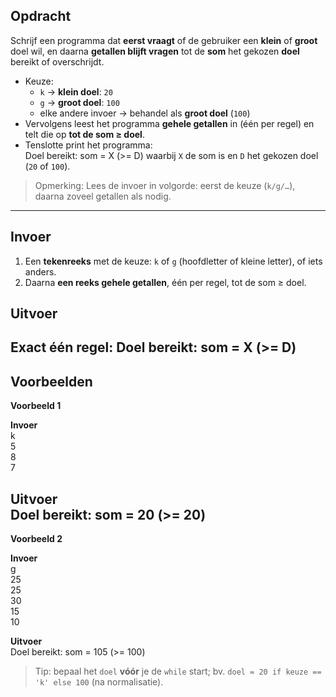 ## Opdracht

Schrijf een programma dat **eerst vraagt** of de gebruiker een **klein** of **groot** doel wil, en daarna **getallen blijft vragen** tot de **som** het gekozen **doel** bereikt of overschrijdt.

- Keuze:
  - `k` → **klein doel**: `20`
  - `g` → **groot doel**: `100`
  - elke andere invoer → behandel als **groot doel** (`100`)
- Vervolgens leest het programma **gehele getallen** in (één per regel) en telt die op **tot de som ≥ doel**.
- Tenslotte print het programma:  
Doel bereikt: som = X (>= D)
waarbij `X` de som is en `D` het gekozen doel (`20` of `100`).

> Opmerking: Lees de invoer in volgorde: eerst de keuze (`k/g/…`), daarna zoveel getallen als nodig.

---

## Invoer  
1. Een **tekenreeks** met de keuze: `k` of `g` (hoofdletter of kleine letter), of iets anders.
2. Daarna **een reeks gehele getallen**, één per regel, tot de som ≥ doel.

## Uitvoer  
Exact één regel:
Doel bereikt: som = X (>= D)
---

## Voorbeelden

**Voorbeeld 1**

**Invoer**  
k  
5  
8  
7  

**Uitvoer**  
Doel bereikt: som = 20 (>= 20)
---

**Voorbeeld 2**  

**Invoer**  
g  
25  
25  
30  
15  
10  

**Uitvoer**  
Doel bereikt: som = 105 (>= 100)

> Tip: bepaal het `doel` **vóór** je de `while` start; bv. `doel = 20 if keuze == 'k' else 100` (na normalisatie).
